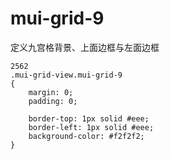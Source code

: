 # mui-grid-9

定义九宫格背景、上面边框与左面边框

```
2562
.mui-grid-view.mui-grid-9
{
    margin: 0;
    padding: 0;

    border-top: 1px solid #eee;
    border-left: 1px solid #eee;
    background-color: #f2f2f2;
}
```



